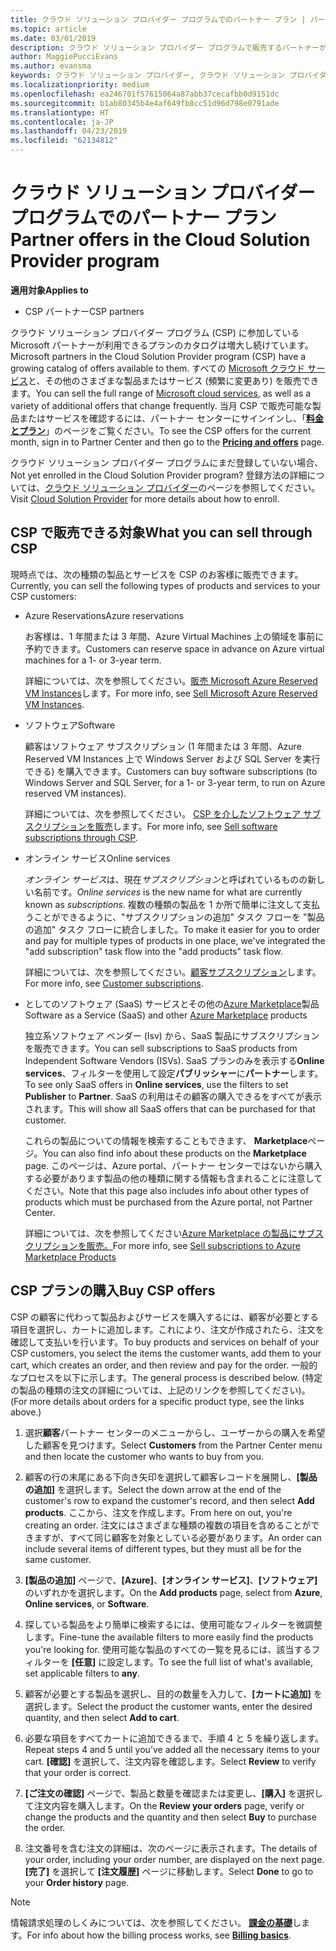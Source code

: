 ```yaml
---
title: クラウド ソリューション プロバイダー プログラムでのパートナー プラン | パートナー センター
ms.topic: article
ms.date: 03/01/2019
description: クラウド ソリューション プロバイダー プログラムで販売するパートナーが利用できるプランについて説明します。
author: MaggiePucciEvans
ms.author: evansma
keywords: クラウド ソリューション プロバイダー, クラウド ソリューション プロバイダー プログラム, CSP, 製品の追加, パートナー プラン, CSP プラン, クラウド ベースのサービス, Azure, Office 365, Dynamics, CSP パートナー, CSP での販売, Azure RI, Azure Reserved Virtual Machine Instances, Azure Reservations, オンライン サービス, サブスクリプション ソフトウェア, AHUB, SQL Server on Azure, Windows Server on Azure, 顧客のサブスクリプション
ms.localizationpriority: medium
ms.openlocfilehash: ea246701f57615064a87abb37cecafbb0d9151dc
ms.sourcegitcommit: b1ab80345b4e4af649fb8cc51d96d798e0791ade
ms.translationtype: HT
ms.contentlocale: ja-JP
ms.lasthandoff: 04/23/2019
ms.locfileid: "62134812"
---
```

# <a name="partner-offers-in-the-cloud-solution-provider-program"></a><span data-ttu-id="4ae57-104">クラウド ソリューション プロバイダー プログラムでのパートナー プラン</span><span class="sxs-lookup"><span data-stu-id="4ae57-104">Partner offers in the Cloud Solution Provider program</span></span> 

<span data-ttu-id="4ae57-105">**適用対象**</span><span class="sxs-lookup"><span data-stu-id="4ae57-105">**Applies to**</span></span>

-  <span data-ttu-id="4ae57-106">CSP パートナー</span><span class="sxs-lookup"><span data-stu-id="4ae57-106">CSP partners</span></span>

<span data-ttu-id="4ae57-107">クラウド ソリューション プロバイダー プログラム (CSP) に参加している Microsoft パートナーが利用できるプランのカタログは増大し続けています。</span><span class="sxs-lookup"><span data-stu-id="4ae57-107">Microsoft partners in the Cloud Solution Provider program (CSP) have a growing catalog of offers available to them.</span></span> <span data-ttu-id="4ae57-108">すべての [Microsoft クラウド サービス](https://partner.microsoft.com/cloud-solution-provider/products-and-services)と、その他のさまざまな製品またはサービス (頻繁に変更あり) を販売できます。</span><span class="sxs-lookup"><span data-stu-id="4ae57-108">You can sell the full range of [Microsoft cloud services](https://partner.microsoft.com/cloud-solution-provider/products-and-services), as well as a variety of additional offers that change frequently.</span></span> <span data-ttu-id="4ae57-109">当月 CSP で販売可能な製品またはサービスを確認するには、パートナー センターにサインインし、「[**料金とプラン**](https://partnercenter.microsoft.com/pcv/sales)」のページをご覧ください。</span><span class="sxs-lookup"><span data-stu-id="4ae57-109">To see the CSP offers for the current month, sign in to Partner Center and then go to the [**Pricing and offers**](https://partnercenter.microsoft.com/pcv/sales) page.</span></span>  

<span data-ttu-id="4ae57-110">クラウド ソリューション プロバイダー プログラムにまだ登録していない場合、</span><span class="sxs-lookup"><span data-stu-id="4ae57-110">Not yet enrolled in the Cloud Solution Provider program?</span></span> <span data-ttu-id="4ae57-111">登録方法の詳細については、[クラウド ソリューション プロバイダー](https://partner.microsoft.com/cloud-solution-provider)のページを参照してください。</span><span class="sxs-lookup"><span data-stu-id="4ae57-111">Visit [Cloud Solution Provider](https://partner.microsoft.com/cloud-solution-provider) for more details about how to enroll.</span></span> 

## <a name="what-you-can-sell-through-csp"></a><span data-ttu-id="4ae57-112">CSP で販売できる対象</span><span class="sxs-lookup"><span data-stu-id="4ae57-112">What you can sell through CSP</span></span>

<span data-ttu-id="4ae57-113">現時点では、次の種類の製品とサービスを CSP のお客様に販売できます。</span><span class="sxs-lookup"><span data-stu-id="4ae57-113">Currently, you can sell the following types of products and services to your CSP customers:</span></span>

- <span data-ttu-id="4ae57-114">Azure Reservations</span><span class="sxs-lookup"><span data-stu-id="4ae57-114">Azure reservations</span></span><br> 

    <span data-ttu-id="4ae57-115">お客様は、1 年間または 3 年間、Azure Virtual Machines 上の領域を事前に予約できます。</span><span class="sxs-lookup"><span data-stu-id="4ae57-115">Customers can reserve space in advance on Azure virtual machines for a 1- or 3-year term.</span></span><br>
    
    <span data-ttu-id="4ae57-116">詳細については、次を参照してください。[販売 Microsoft Azure Reserved VM Instances](azure-reservations.md)します。</span><span class="sxs-lookup"><span data-stu-id="4ae57-116">For more info, see [Sell Microsoft Azure Reserved VM Instances](azure-reservations.md).</span></span>

- <span data-ttu-id="4ae57-117">ソフトウェア</span><span class="sxs-lookup"><span data-stu-id="4ae57-117">Software</span></span><br>

    <span data-ttu-id="4ae57-118">顧客はソフトウェア サブスクリプション (1 年間または 3 年間、Azure Reserved VM Instances 上で Windows Server および SQL Server を実行できる) を購入できます。</span><span class="sxs-lookup"><span data-stu-id="4ae57-118">Customers can buy software subscriptions (to Windows Server and SQL Server, for a 1- or 3-year term, to run on Azure reserved VM instances).</span></span><br>
 
    <span data-ttu-id="4ae57-119">詳細については、次を参照してください。 [CSP を介したソフトウェア サブスクリプションを販売](csp-software-subscriptions.md)します。</span><span class="sxs-lookup"><span data-stu-id="4ae57-119">For more info, see [Sell software subscriptions through CSP](csp-software-subscriptions.md).</span></span>  

- <span data-ttu-id="4ae57-120">オンライン サービス</span><span class="sxs-lookup"><span data-stu-id="4ae57-120">Online services</span></span><br>

    <span data-ttu-id="4ae57-121">*オンライン サービス*は、現在*サブスクリプション*と呼ばれているものの新しい名前です。</span><span class="sxs-lookup"><span data-stu-id="4ae57-121">*Online services* is the new name for what are currently known as *subscriptions*.</span></span> <span data-ttu-id="4ae57-122">複数の種類の製品を 1 か所で簡単に注文して支払うことができるように、"サブスクリプションの追加" タスク フローを "製品の追加" タスク フローに統合しました。</span><span class="sxs-lookup"><span data-stu-id="4ae57-122">To make it easier for you to order and pay for multiple types of products in one place, we've integrated the "add subscription" task flow into the "add products" task flow.</span></span><br>
    
    <span data-ttu-id="4ae57-123">詳細については、次を参照してください。[顧客サブスクリプション](customer-subscriptions.md)します。</span><span class="sxs-lookup"><span data-stu-id="4ae57-123">For more info, see [Customer subscriptions](customer-subscriptions.md).</span></span>

- <span data-ttu-id="4ae57-124">としてのソフトウェア (SaaS) サービスとその他の[Azure Marketplace](https://azuremarketplace.microsoft.com/marketplace)製品</span><span class="sxs-lookup"><span data-stu-id="4ae57-124">Software as a Service (SaaS) and other [Azure Marketplace](https://azuremarketplace.microsoft.com/marketplace) products</span></span><br>

    <span data-ttu-id="4ae57-125">独立系ソフトウェア ベンダー (Isv) から、SaaS 製品にサブスクリプションを販売できます。</span><span class="sxs-lookup"><span data-stu-id="4ae57-125">You can sell subscriptions to SaaS products from Independent Software Vendors (ISVs).</span></span> <span data-ttu-id="4ae57-126">SaaS プランのみを表示する**Online services**、フィルターを使用して設定**パブリッシャー**に**パートナー**します。</span><span class="sxs-lookup"><span data-stu-id="4ae57-126">To see only SaaS offers in **Online services**, use the filters to set **Publisher** to **Partner**.</span></span> <span data-ttu-id="4ae57-127">SaaS の利用はその顧客の購入できるをすべてが表示されます。</span><span class="sxs-lookup"><span data-stu-id="4ae57-127">This will show all SaaS offers that can be purchased for that customer.</span></span><br>
    
    <span data-ttu-id="4ae57-128">これらの製品についての情報を検索することもできます、 **Marketplace**ページ。</span><span class="sxs-lookup"><span data-stu-id="4ae57-128">You can also find info about these products on the **Marketplace** page.</span></span> <span data-ttu-id="4ae57-129">このページは、Azure portal、パートナー センターではないから購入する必要があります製品の他の種類に関する情報も含まれることに注意してください。</span><span class="sxs-lookup"><span data-stu-id="4ae57-129">Note that this page also includes info about other types of products which must be purchased from the Azure portal, not Partner Center.</span></span><br>

    <span data-ttu-id="4ae57-130">詳細については、次を参照してください[Azure Marketplace の製品にサブスクリプションを販売。](sell-marketplace-products.md)</span><span class="sxs-lookup"><span data-stu-id="4ae57-130">For more info, see [Sell subscriptions to Azure Marketplace Products](sell-marketplace-products.md)</span></span>


## <a name="buy-csp-offers"></a><span data-ttu-id="4ae57-131">CSP プランの購入</span><span class="sxs-lookup"><span data-stu-id="4ae57-131">Buy CSP offers</span></span>

<span data-ttu-id="4ae57-132">CSP の顧客に代わって製品およびサービスを購入するには、顧客が必要とする項目を選択し、カートに追加します。これにより、注文が作成されたら、注文を確認して支払いを行います。</span><span class="sxs-lookup"><span data-stu-id="4ae57-132">To buy products and services on behalf of your CSP customers, you select the items the customer wants, add them to your cart, which creates an order, and then review and pay for the order.</span></span> <span data-ttu-id="4ae57-133">一般的なプロセスを以下に示します。</span><span class="sxs-lookup"><span data-stu-id="4ae57-133">The general process is described below.</span></span> <span data-ttu-id="4ae57-134">(特定の製品の種類の注文の詳細については、上記のリンクを参照してください)。</span><span class="sxs-lookup"><span data-stu-id="4ae57-134">(For more details about orders for a specific product type, see the links above.)</span></span>

1. <span data-ttu-id="4ae57-135">選択**顧客**パートナー センターのメニューからし、ユーザーからの購入を希望した顧客を見つけます。</span><span class="sxs-lookup"><span data-stu-id="4ae57-135">Select **Customers** from the Partner Center menu and then locate the customer who wants to buy from you.</span></span> 

2. <span data-ttu-id="4ae57-136">顧客の行の末尾にある下向き矢印を選択して顧客レコードを展開し、**[製品の追加]** を選択します。</span><span class="sxs-lookup"><span data-stu-id="4ae57-136">Select the down arrow at the end of the customer's row to expand the customer's record, and then select **Add products**.</span></span> <span data-ttu-id="4ae57-137">ここから、注文を作成します。</span><span class="sxs-lookup"><span data-stu-id="4ae57-137">From here on out, you're creating an order.</span></span> <span data-ttu-id="4ae57-138">注文にはさまざまな種類の複数の項目を含めることができますが、すべて同じ顧客を対象としている必要があります。</span><span class="sxs-lookup"><span data-stu-id="4ae57-138">An order can include several items of different types, but they must all be for the same customer.</span></span>

3. <span data-ttu-id="4ae57-139">**[製品の追加]** ページで、**[Azure]**、**[オンライン サービス]**、**[ソフトウェア]** のいずれかを選択します。</span><span class="sxs-lookup"><span data-stu-id="4ae57-139">On the **Add products** page, select from **Azure**, **Online services**, or **Software**.</span></span>

4. <span data-ttu-id="4ae57-140">探している製品をより簡単に検索するには、使用可能なフィルターを微調整します。</span><span class="sxs-lookup"><span data-stu-id="4ae57-140">Fine-tune the available filters to more easily find the products you're looking for.</span></span> <span data-ttu-id="4ae57-141">使用可能な製品のすべての一覧を見るには、該当するフィルターを **[任意]** に設定します。</span><span class="sxs-lookup"><span data-stu-id="4ae57-141">To see the full list of what's available, set applicable filters to **any**.</span></span> 

5. <span data-ttu-id="4ae57-142">顧客が必要とする製品を選択し、目的の数量を入力して、**[カートに追加]** を選択します。</span><span class="sxs-lookup"><span data-stu-id="4ae57-142">Select the product the customer wants, enter the desired quantity, and then select **Add to cart**.</span></span>

6. <span data-ttu-id="4ae57-143">必要な項目をすべてカートに追加できるまで、手順 4 と 5 を繰り返します。</span><span class="sxs-lookup"><span data-stu-id="4ae57-143">Repeat steps 4 and 5 until you’ve added all the necessary items to your cart.</span></span> <span data-ttu-id="4ae57-144">**[確認]** を選択して、注文内容を確認します。</span><span class="sxs-lookup"><span data-stu-id="4ae57-144">Select **Review** to verify that your order is correct.</span></span>  

7. <span data-ttu-id="4ae57-145">**[ご注文の確認]** ページで、製品と数量を確認または変更し、**[購入]** を選択して注文内容を購入します。</span><span class="sxs-lookup"><span data-stu-id="4ae57-145">On the **Review your orders** page, verify or change the products and the quantity and then select **Buy** to purchase the order.</span></span> 

8. <span data-ttu-id="4ae57-146">注文番号を含む注文の詳細は、次のページに表示されます。</span><span class="sxs-lookup"><span data-stu-id="4ae57-146">The details of your order, including your order number, are displayed on the next page.</span></span> <span data-ttu-id="4ae57-147">**[完了]** を選択して **[注文履歴]** ページに移動します。</span><span class="sxs-lookup"><span data-stu-id="4ae57-147">Select **Done** to go to your **Order history** page.</span></span> 

> [!NOTE]
> <span data-ttu-id="4ae57-148">情報請求処理のしくみについては、次を参照してください。 [**課金の基礎**](https://docs.microsoft.com/en-us/partner-center/billing-basics)します。</span><span class="sxs-lookup"><span data-stu-id="4ae57-148">For info about how the billing process works, see [**Billing basics**](https://docs.microsoft.com/en-us/partner-center/billing-basics).</span></span>



